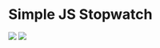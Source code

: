 # Simple JS Stopwatch

![](https://github.com/tolgazorlu/react-solidity-todo/blob/update/todo.gif)
![](https://github.com/tolgazorlu/react-solidity-todo/blob/update/todo.gif)
